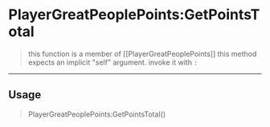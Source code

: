 # PlayerGreatPeoplePoints:GetPointsTotal
> this function is a member of [[PlayerGreatPeoplePoints]]
> this method expects an implicit "self" argument. invoke it with `:`
-----
## Usage
> PlayerGreatPeoplePoints:GetPointsTotal()
